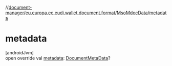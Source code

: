 //[document-manager](../../../index.md)/[eu.europa.ec.eudi.wallet.document.format](../index.md)/[MsoMdocData](index.md)/[metadata](metadata.md)

# metadata

[androidJvm]\
open override
val [metadata](metadata.md): [DocumentMetaData](../../eu.europa.ec.eudi.wallet.document.metadata/-document-meta-data/index.md)?
